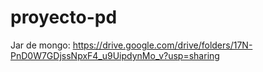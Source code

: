 # proyecto-pd
Jar de mongo: https://drive.google.com/drive/folders/17N-PnD0W7GDjssNpxF4_u9UipdynMo_v?usp=sharing
